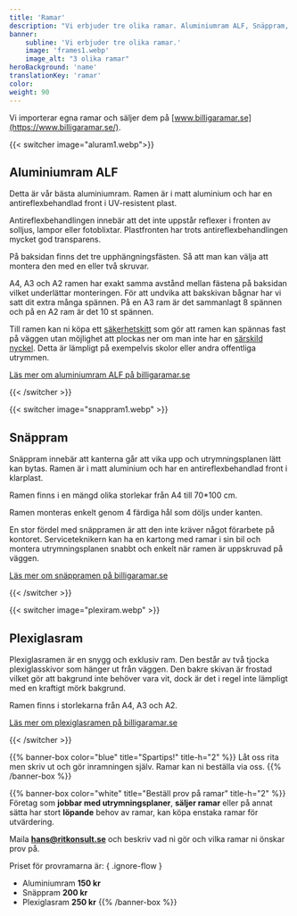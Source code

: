 ```yaml
---
title: 'Ramar'
description: "Vi erbjuder tre olika ramar. Aluminiumram ALF, Snäppram, Plexiglasram. Du kan köpa våra ramar via www.billigaramar.se"
banner:
    subline: 'Vi erbjuder tre olika ramar.'
    image: 'frames1.webp'
    image_alt: "3 olika ramar"
heroBackground: 'name'
translationKey: 'ramar'
color: 
weight: 90
---
```


Vi importerar egna ramar och säljer dem på [www.billigaramar.se](https://www.billigaramar.se/).

{{< switcher image="aluram1.webp">}}

## Aluminiumram ALF

Detta är vår bästa aluminiumram. Ramen är i matt aluminium och har en 	antireflexbehandlad front i UV-resistent plast.

Antireflexbehandlingen innebär att det inte uppstår reflexer i fronten av solljus, lampor eller fotoblixtar. Plastfronten har trots antireflexbehandlingen mycket god transparens.

På baksidan finns det tre upphängningsfästen.  Så att man kan välja att montera den med en eller två skruvar.

A4, A3 och A2 ramen har exakt samma avstånd mellan fästena på baksidan vilket underlättar monteringen. För att undvika att bakskivan bågnar har vi satt dit extra många spännen. På en A3 ram är det sammanlagt 8 spännen och på en A2 ram är det 10 st spännen.

Till ramen kan ni köpa ett [säkerhetskitt](https://www.billigaramar.se/ramar/14-sakerhetsfasten-16st.html) som gör att ramen kan spännas fast på väggen utan möjlighet att plockas ner om man inte har en [särskild nyckel](https://www.billigaramar.se/ramar/15-sakerhetsnyckel.html). Detta är lämpligt på exempelvis skolor eller andra offentliga utrymmen.

[Läs mer om aluminiumram ALF på billigaramar.se](http://www.billigaramar.se/ramar/2-aluminiumram-a3.html)

{{< /switcher >}}

{{< switcher image="snappram1.webp" >}}

## Snäppram

Snäppram innebär att kanterna går att vika upp och utrymningsplanen lätt kan bytas. Ramen är i matt aluminium och har en antireflexbehandlad front i klarplast.

Ramen finns i en mängd olika storlekar från A4 till 70*100 cm.

Ramen monteras enkelt genom 4 färdiga hål som döljs under kanten.

En stor fördel med snäppramen är att den inte kräver något förarbete på kontoret. Serviceteknikern kan ha en kartong med ramar i sin bil och montera utrymningsplanen snabbt och enkelt när ramen är uppskruvad på väggen.

[Läs mer om snäppramen på billigaramar.se](http://www.billigaramar.se/4-snappramar)

{{< /switcher >}}

{{< switcher image="plexiram.webp" >}}

## Plexiglasram

Plexiglasramen är en snygg och exklusiv ram. Den består av två tjocka plexiglasskivor som hänger ut från väggen. Den bakre skivan är frostad vilket gör att bakgrund inte behöver vara vit, dock är det i regel inte lämpligt med en kraftigt mörk bakgrund.

Ramen finns i storlekarna från A4, A3 och A2.

[Läs mer om plexiglasramen på billigaramar.se](http://www.billigaramar.se/2-plexiglasramar)

{{< /switcher >}}

{{% banner-box color="blue" title="Spartips!" title-h="2" %}}
Låt oss rita men skriv ut och gör inramningen själv. Ramar kan ni beställa via oss.
{{% /banner-box %}}

{{% banner-box color="white" title="Beställ prov på ramar" title-h="2" %}}
Företag som **jobbar med utrymningsplaner**, **säljer ramar** eller på annat sätta har stort **löpande** behov av ramar, kan köpa enstaka ramar för utvärdering.

Maila **<hans@ritkonsult.se>** och beskriv vad ni gör och vilka ramar ni önskar prov på.

Priset för provramarna är:
{ .ignore-flow }
- Aluminiumram  **150 kr**
- Snäppram    	**200 kr**
- Plexiglasram	**250 kr**
{{% /banner-box %}}

